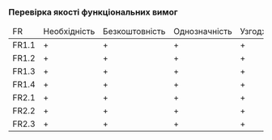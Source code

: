 ### Перевірка якості функціональних вимог

<table>
  <thead>
    <tr>
      <td>FR</td>
      <td>Необхідність</td>
      <td>Безкоштовність	</td>
      <td>Однозначність</td>
      <td>Узгодженість</td>
      <td>Завершеність</td>
      <td>Атомарність</td>
      <td>Здійсненність</td>
      <td>Відстежуваність</td>
      <td>Перевіряємість</td>
    </tr>
  </thead>
    <tr>
      <td>FR1.1</td>
      <td>+</td>
      <td>+</td>
      <td>+</td>
      <td>+</td>
      <td>+</td>
      <td>+</td>
      <td>+</td>
      <td>+</td>
      <td>+</td>
    </tr>
    <tr>
      <td>FR1.2</td>
      <td>+</td>
      <td>+</td>
      <td>+</td>
      <td>+</td>
      <td>+</td>
      <td>+</td>
      <td>+</td>
      <td>+</td>
      <td>+</td>
    </tr>
    <tr>
      <td>FR1.3</td>
      <td>+</td>
      <td>+</td>
      <td>+</td>
      <td>+</td>
      <td>+</td>
      <td>+</td>
      <td>+</td>
      <td>+</td>
      <td>+</td>
    </tr>
    <tr>
      <td>FR1.4</td>
      <td>+</td>
      <td>+</td>
      <td>+</td>
      <td>+</td>
      <td>+</td>
      <td>+</td>
      <td>+</td>
      <td>+</td>
      <td>+</td>
    </tr>
    <tr>
      <td>FR2.1</td>
      <td>+</td>
      <td>+</td>
      <td>+</td>
      <td>+</td>
      <td>+</td>
      <td>+</td>
      <td>+</td>
      <td>+</td>
      <td>+</td>
    </tr>
    <tr>
      <td>FR2.2</td>
      <td>+</td>
      <td>+</td>
      <td>+</td>
      <td>+</td>
      <td>+</td>
      <td>+</td>
      <td>+</td>
      <td>+</td>
      <td>+</td>
    </tr>
    <tr>
      <td>FR2.3</td>
      <td>+</td>
      <td>+</td>
      <td>+</td>
      <td>+</td>
      <td>+</td>
      <td>+</td>
      <td>+</td>
      <td>+</td>
      <td>+</td>
    </tr>
    
